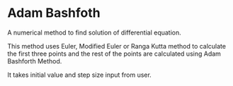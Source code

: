 Adam Bashfoth
============

A numerical method to find solution of differential equation.

This method uses Euler, Modified Euler or Ranga Kutta method to calculate the first three points and the rest of the points are calculated using Adam Bashforth Method.

It takes initial value and step size input from user.
